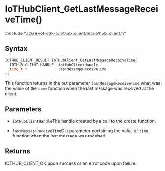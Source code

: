 # IoTHubClient_GetLastMessageReceiveTime()

\#include "[azure-iot-sdk-c/iothub_client/inc/iothub_client.h](../iot-c-ref-iothub-client-h.md)"  

## Syntax

```C
IOTHUB_CLIENT_RESULT IoTHubClient_GetLastMessageReceiveTime(
  IOTHUB_CLIENT_HANDLE  iotHubClientHandle,
  time_t *              lastMessageReceiveTime
);
```

This function returns in the out parameter `lastMessageReceiveTime` what was the value of the `time` function when the last message was received at the client.

## Parameters
* `iotHubClientHandle`The handle created by a call to the create function. 

* `lastMessageReceiveTime`Out parameter containing the value of `time` function when the last message was received.

## Returns
IOTHUB_CLIENT_OK upon success or an error code upon failure.

